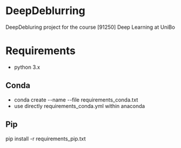 # DeepDeblurring
DeepDebluring project for the course [91250] Deep Learning at UniBo

# Requirements 

- python 3.x

## Conda
- conda create --name <env> --file requirements_conda.txt
- use directly requirements_conda.yml within anaconda
## Pip
pip install -r requirements_pip.txt

